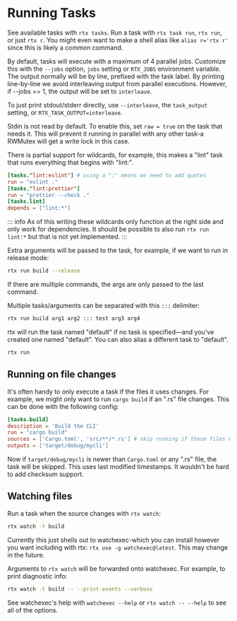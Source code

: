 # Running Tasks

See available tasks with `rtx tasks`. Run a task with `rtx task run`, `rtx run`, or just `rtx r`.
You might even want to make a shell alias like `alias r='rtx r'` since this is likely a common command.

By default, tasks will execute with a maximum of 4 parallel jobs. Customize this with the `--jobs` option,
`jobs` setting or `RTX_JOBS` environment variable. The output normally will be by line, prefixed with the task
label. By printing line-by-line we avoid interleaving output from parallel executions. However, if
--jobs == 1, the output will be set to `interleave`.

To just print stdout/stderr directly, use `--interleave`, the `task_output` setting, or `RTX_TASK_OUTPUT=interleave`.

Stdin is not read by default. To enable this, set `raw = true` on the task that needs it. This will prevent
it running in parallel with any other task-a RWMutex will get a write lock in this case.

There is partial support for wildcards, for example, this makes a "lint" task that runs everything that begins with "lint:".

```toml
[tasks."lint:eslint"] # using a ":" means we need to add quotes
run = "eslint ."
[tasks."lint:prettier"]
run = "prettier --check ."
[tasks.lint]
depends = ["lint:*"]
```

::: info
As of this writing these wildcards only function at the right side and only work for dependencies.
It should be possible to also run `rtx run lint:*` but that is not yet implemented.
:::

Extra arguments will be passed to the task, for example, if we want to run in release mode:

```bash
rtx run build --release
```

If there are multiple commands, the args are only passed to the last command.

Multiple tasks/arguments can be separated with this `:::` delimiter:

```bash
rtx run build arg1 arg2 ::: test arg3 arg4
```

rtx will run the task named "default" if no task is specified—and you've created one named "default". You can also alias a different task to "default".

```bash
rtx run
```

## Running on file changes

It's often handy to only execute a task if the files it uses changes. For example, we might only want
to run `cargo build` if an ".rs" file changes. This can be done with the following config:

```toml
[tasks.build]
description = 'Build the CLI'
run = "cargo build"
sources = ['Cargo.toml', 'src/**/*.rs'] # skip running if these files haven't changed
outputs = ['target/debug/mycli']
```

Now if `target/debug/mycli` is newer than `Cargo.toml` or any ".rs" file, the task will be skipped. This uses last modified timestamps.
It wouldn't be hard to add checksum support.

## Watching files

Run a task when the source changes with `rtx watch`:

```bash
rtx watch -t build
```

Currently this just shells out to watchexec-which you can install however you want including with rtx: `rtx use -g watchexec@latest`.
This may change in the future.

Arguments to `rtx watch` will be forwarded onto watchexec. For example, to print diagnostic info:

```bash
rtx watch -t build -- --print-events --verbose
```

See watchexec's help with `watchexec --help` or `rtx watch -- --help` to see
all of the options.
